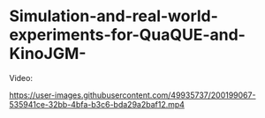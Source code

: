 # Simulation-and-real-world-experiments-for-QuaQUE-and-KinoJGM-

Video:


https://user-images.githubusercontent.com/49935737/200199067-535941ce-32bb-4bfa-b3c6-bda29a2baf12.mp4

